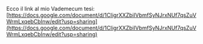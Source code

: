 Ecco il link al mio Vademecum tesi: [https://docs.google.com/document/d/1CIigrXXZbiIVbmfSyNJrxNUf7qsZuVWrmLxqebCbInw/edit?usp=sharing](https://docs.google.com/document/d/1CIigrXXZbiIVbmfSyNJrxNUf7qsZuVWrmLxqebCbInw/edit?usp=sharing)
